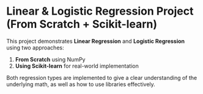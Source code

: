 # Linear & Logistic Regression Project (From Scratch + Scikit-learn)

This project demonstrates **Linear Regression** and **Logistic Regression** using two approaches:

1. **From Scratch** using NumPy
2. **Using Scikit-learn** for real-world implementation

Both regression types are implemented to give a clear understanding of the underlying math, as well as how to use libraries effectively.

